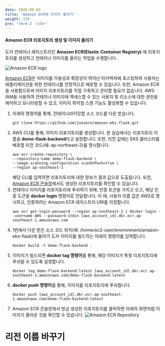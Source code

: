 ```yaml
---
date: 2020-09-03
title: "Amazon ECR에 이미지 올리기"
weight: 320
pre: "<b>4-2  </b>"
---
```


#### Amazon ECR 리포지토리 생성 및 이미지 올리기
도커 컨테이너 레지스트리인 **Amazon ECR(Elastic Container Registry)** 에 리포지토리를 생성하고 컨테이너 이미지를 올리는 작업을 수행합니다. 

![Amazon ECR logo](/images/container_image/amazon-ecr-logo.png)

[Amazon ECR](https://docs.aws.amazon.com/AmazonECR/latest/userguide/what-is-ecr.html)은 이미지를 가용성과 확장성이 뛰어난 아키텍처에 호스팅하여 사용자는 애플리케이션을 위한 컨테이너를 안정적으로 배포할 수 있습니다. 또한, Amazon ECR을 사용함으로써 이미지 리포지토리를 직접 구축하고 관리할 필요가 없습니다. AWS IAM을 사용하여 컨테이너 이미지에 액세스할 수 있는 사용자 및 리소스에 대한 권한을 제어하고 모니터링할 수 있고, 이미지 취약점 스캔 기능도 활성화할 수 있습니다.

1. 아래의 명령어를 통해, 컨테이너라이징할 소스 코드를 다운 받습니다.
    ```
    git clone https://github.com/joozero/amazon-eks-flask.git
    ```
2. AWS CLI를 통해, 이미지 리포지토리를 생성합니다. 본 실습에서는 리포지토리 이름을 **demo-flask-backend**라고 설정합니다. 또한, 리전 값에는 EKS 클러스터를 배포할 리전 코드(예: ap-northeast-2)를 명시합니다.
    ```
    aws ecr create-repository \
    --repository-name demo-flask-backend \
    --image-scanning-configuration scanOnPush=true \
    --region ap-southeast-1
    ```
    해당 CLI를 입력하면 리포지토리에 대한 정보가 결과 값으로 도출됩니다. 또한, [Amazon ECR 콘솔창](https://console.aws.amazon.com/ecr/home)에서도 생성된 리포지토리를 확인할 수 있습니다.
3. 컨테이너 이미지를 리포지토리에 푸쉬하기 위해, 인증 토큰을 가지고 오고, 해당 인증 도큰을 **docker login** 명령어로 전달합니다. 이 때, 사용자 이름 값은 AWS로 명시하고, 인증하려는 Amazon ECR 레지스트리 URI를 지정합니다.
    ```
    aws ecr get-login-password --region ap-southeast-1 | docker login --username AWS --password-stdin [aws_account_id].dkr.ecr.ap-southeast-1.amazonaws.com
    ```
4. 1번에서 다운 받은 소스 코드  위치(예: /home/ec2-user/environment/amazon-eks-flask)에 들어가 도커 이미지를 빌드하는 아래의 명령어를 입력합니다.
    ```
    docker build -t demo-flask-backend .
    ```
5. 이미지가 빌드되면 **docker tag 명령어**를 통해, 해당 이미지가 특정 리포지토리에 푸쉬될 수 있도록 설정합니다.
    ```
    docker tag demo-flask-backend:latest [aws_account_id].dkr.ecr.ap-southeast-1.amazonaws.com/demo-flask-backend:latest
    ```
6. **docker push 명령어**를 통해, 이미지를 리포지토리에 푸쉬합니다.
    ```
    docker push [aws_account_id].dkr.ecr.ap-southeast-1.amazonaws.com/demo-flask-backend:latest
    ```
7. Amazon ECR 콘솔창에서 방금 생성한 리포지토리를 클릭하면 아래의 화면처럼 이미지가 올라온 것을 확인할 수 있습니다.
    ![Amazon ECR Repository](/images/container_image/amazon-ecr-repository.png)

# 리전 이름 바꾸기